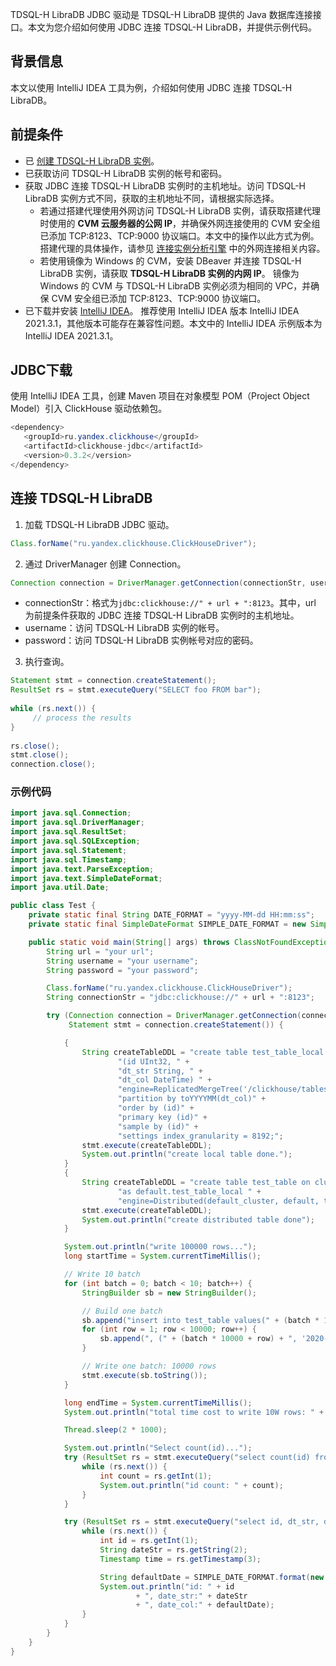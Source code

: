 TDSQL-H LibraDB JDBC 驱动是 TDSQL-H LibraDB 提供的 Java 数据库连接接口。本文为您介绍如何使用 JDBC 连接 TDSQL-H LibraDB，并提供示例代码。

## 背景信息

本文以使用 IntelliJ IDEA 工具为例，介绍如何使用 JDBC 连接 TDSQL-H LibraDB。

## 前提条件

- 已 [创建 TDSQL-H LibraDB 实例](https://cloud.tencent.com/document/product/1488/63546)。
- 已获取访问 TDSQL-H LibraDB 实例的帐号和密码。
- 获取 JDBC 连接 TDSQL-H LibraDB 实例时的主机地址。访问 TDSQL-H LibraDB 实例方式不同，获取的主机地址不同，请根据实际选择。
  - 若通过搭建代理使用外网访问 TDSQL-H LibraDB 实例，请获取搭建代理时使用的 **CVM 云服务器的公网 IP**，并确保外网连接使用的 CVM 安全组已添加 TCP:8123、TCP:9000 协议端口。本文中的操作以此方式为例。
    搭建代理的具体操作，请参见 [连接实例分析引擎](https://cloud.tencent.com/document/product/1488/63547) 中的外网连接相关内容。
  - 若使用镜像为 Windows 的 CVM，安装 DBeaver 并连接 TDSQL-H LibraDB 实例，请获取 **TDSQL-H LibraDB 实例的内网 IP**。
    镜像为 Windows 的 CVM 与 TDSQL-H LibraDB 实例必须为相同的 VPC，并确保 CVM 安全组已添加 TCP:8123、TCP:9000 协议端口。
- 已下载并安装 [IntelliJ IDEA](https://www.jetbrains.com.cn/idea/)。
  推荐使用 IntelliJ IDEA 版本 IntelliJ IDEA 2021.3.1，其他版本可能存在兼容性问题。本文中的 IntelliJ IDEA 示例版本为 IntelliJ IDEA 2021.3.1。

## JDBC下载

使用 IntelliJ IDEA 工具，创建 Maven 项目在对象模型 POM（Project Object Model）引入 ClickHouse 驱动依赖包。

```java
<dependency>
   <groupId>ru.yandex.clickhouse</groupId>
   <artifactId>clickhouse-jdbc</artifactId>
   <version>0.3.2</version>
</dependency>
```

## 连接 TDSQL-H LibraDB

1. 加载 TDSQL-H LibraDB JDBC 驱动。
```java
Class.forName("ru.yandex.clickhouse.ClickHouseDriver");
```
2. 通过 DriverManager 创建 Connection。
```java
Connection connection = DriverManager.getConnection(connectionStr, username, password);
```
  - connectionStr：格式为`jdbc:clickhouse://" + url + ":8123`。其中，url 为前提条件获取的 JDBC 连接 TDSQL-H LibraDB 实例时的主机地址。
  - username：访问 TDSQL-H LibraDB 实例的帐号。
  - password：访问 TDSQL-H LibraDB 实例帐号对应的密码。
3. 执行查询。
```java
Statement stmt = connection.createStatement();
ResultSet rs = stmt.executeQuery("SELECT foo FROM bar");
       
while (rs.next()) {
     // process the results
}
   
rs.close();
stmt.close();
connection.close();
```

### 示例代码

```java
import java.sql.Connection;
import java.sql.DriverManager;
import java.sql.ResultSet;
import java.sql.SQLException;
import java.sql.Statement;
import java.sql.Timestamp;
import java.text.ParseException;
import java.text.SimpleDateFormat;
import java.util.Date;

public class Test {
    private static final String DATE_FORMAT = "yyyy-MM-dd HH:mm:ss";
    private static final SimpleDateFormat SIMPLE_DATE_FORMAT = new SimpleDateFormat(DATE_FORMAT);

    public static void main(String[] args) throws ClassNotFoundException, SQLException, InterruptedException, ParseException {
        String url = "your url";
        String username = "your username";
        String password = "your password";

        Class.forName("ru.yandex.clickhouse.ClickHouseDriver");
        String connectionStr = "jdbc:clickhouse://" + url + ":8123";

        try (Connection connection = DriverManager.getConnection(connectionStr, username, password);
             Statement stmt = connection.createStatement()) {

            {
                String createTableDDL = "create table test_table_local on cluster default_cluster " +
                        "(id UInt32, " +
                        "dt_str String, " +
                        "dt_col DateTime) " +
                        "engine=ReplicatedMergeTree('/clickhouse/tables/{database}/{table}/{shard}', '{replica}')" +
                        "partition by toYYYYMM(dt_col)" +
                        "order by (id)" +
                        "primary key (id)" +
                        "sample by (id)" +
                        "settings index_granularity = 8192;";
                stmt.execute(createTableDDL);
                System.out.println("create local table done.");
            }
            {
                String createTableDDL = "create table test_table on cluster default_cluster " +
                        "as default.test_table_local " +
                        "engine=Distributed(default_cluster, default, test_table_local, rand());";
                stmt.execute(createTableDDL);
                System.out.println("create distributed table done");
            }

            System.out.println("write 100000 rows...");
            long startTime = System.currentTimeMillis();

            // Write 10 batch
            for (int batch = 0; batch < 10; batch++) {
                StringBuilder sb = new StringBuilder();

                // Build one batch
                sb.append("insert into test_table values(" + (batch * 10000) + ", '2020-02-19 16:00:00', '2020-02-19 16:00:00')");
                for (int row = 1; row < 10000; row++) {
                    sb.append(", (" + (batch * 10000 + row) + ", '2020-02-19 16:00:00', '2020-02-19 16:00:00')");
                }

                // Write one batch: 10000 rows
                stmt.execute(sb.toString());
            }

            long endTime = System.currentTimeMillis();
            System.out.println("total time cost to write 10W rows: " + (endTime - startTime) + "ms");

            Thread.sleep(2 * 1000);

            System.out.println("Select count(id)...");
            try (ResultSet rs = stmt.executeQuery("select count(id) from test_table");) {
                while (rs.next()) {
                    int count = rs.getInt(1);
                    System.out.println("id count: " + count);
                }
            }

            try (ResultSet rs = stmt.executeQuery("select id, dt_str, dt_col from test_table limit 10");) {
                while (rs.next()) {
                    int id = rs.getInt(1);
                    String dateStr = rs.getString(2);
                    Timestamp time = rs.getTimestamp(3);

                    String defaultDate = SIMPLE_DATE_FORMAT.format(new Date(time.getTime()));
                    System.out.println("id: " + id
                            + ", date_str:" + dateStr
                            + ", date_col:" + defaultDate);
                }
            }
        }
    }
}
```

